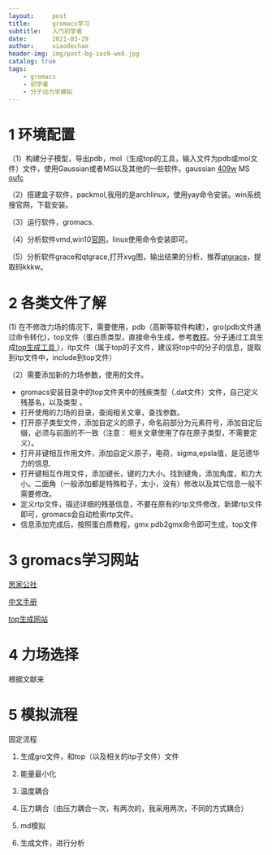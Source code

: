 ```yaml
---
layout:     post
title:      gromacs学习
subtitle:   入门初学者
date:       2021-03-29
author:     xiaodechao
header-img: img/post-bg-ios9-web.jpg
catalog: true
tags:
    - gromacs
    - 初学者
    - 分子动力学模拟
---
```


# 1 环境配置 #

（1）构建分子模型，导出pdb，mol（生成top的工具，输入文件为pdb或mol文件）文件，使用Gaussian或者MS以及其他的一些软件。gaussian [409w](https://pan.baidu.com/s/1jP90UwjiPI-WWB-p3JJNig) MS [oufc](https://pan.baidu.com/s/1IlL8dwnSobj9rX2LAvDLeQ)

（2）搭建盒子软件，packmol,我用的是archlinux，使用yay命令安装。win系统搜官网，下载安装。
 
（3）运行软件，gromacs.
  
（4）分析软件vmd,win10[官网](https://www.ks.uiuc.edu/Development/Download/download.cgi?PackageName=VMD)，linux使用命令安装即可。
 
（5）分析软件grace和qtgrace,打开xvg图，输出结果的分析，推荐[qtgrace](https://pan.baidu.com/s/16hBsN0eUTpJWZqugsdFr1A)，提取码kkkw。

# 2 各类文件了解 #
(1) 在不修改力场的情况下，需要使用，pdb（高斯等软件构建），gro(pdb文件通过命令转化)，top文件（蛋白质类型，直接命令生成，参考[教程](http://jerkwin.github.io/9999/12/31/GROMACS%E4%B8%AD%E6%96%87%E6%89%8B%E5%86%8C/)。分子通过工具生成[top生成工具 ](http://sobereva.com/266)），itp文件（属于top的子文件，建议将top中的分子的信息，提取到itp文件中，include到top文件）

（2）需要添加新的力场参数，使用的文件。


- gromacs安装目录中的top文件夹中的残疾类型（.dat文件）文件，自己定义残基名，以及类型 。
- 打开使用的力场的目录，查阅相关文章，查找参数。
- 打开原子类型文件，添加自定义的原子，命名前部分为元素符号，添加自定后缀，必须与前面的不一致（注意： 相关文章使用了存在原子类型，不需要定义）。
- 打开非键相互作用文件，添加自定义原子，电荷，sigma,epsla值，是范德华力的信息.
- 打开键相互作用文件，添加键长，键的力大小。找到键角，添加角度，和力大小。二面角（一般添加都是特殊粒子，太小，没有）修改以及其它信息一般不需要修改。
- 定义rtp文件，描述详细的残基信息，不要在原有的rtp文件修改，新建rtp文件即可，gromacs会自动检索rtp文件。
- 信息添加完成后，按照蛋白质教程，gmx pdb2gmx命令即可生成，top文件

# 3 gromacs学习网站 #

[思家公社](http://sobereva.com/)

[中文手册](http://jerkwin.github.io/9999/12/31/GROMACS%E4%B8%AD%E6%96%87%E6%89%8B%E5%86%8C/)

[top生成网站](http://sobereva.com/266)

# 4 力场选择 #

根据文献来

# 5 模拟流程 #

固定流程

1. 生成gro文件，和top（以及相关的itp子文件）文件

2. 能量最小化

3. 温度耦合

4. 压力耦合（由压力耦合一次，有两次的，我采用两次，不同的方式耦合）

5. md模拟

6. 生成文件，进行分析


